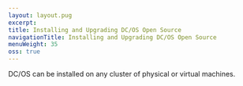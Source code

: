 ```yaml
---
layout: layout.pug
excerpt:
title: Installing and Upgrading DC/OS Open Source
navigationTitle: Installing and Upgrading DC/OS Open Source
menuWeight: 35
oss: true
---
```


DC/OS can be installed on any cluster of physical or virtual machines.

[1]: /1.10/installing/oss/local/
[2]: /1.10/installing/oss/cloud/aws/
[3]: /1.10/installing/oss/cloud/azure/
[4]: /1.10/installing/oss/custom/gui/
[5]: /1.10/installing/oss/custom/advanced/
[6]: /1.10/installing/oss/cloud/
[7]: /1.10/installing/oss/custom/
[8]: /1.10/installing/oss/cloud/gce/
